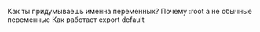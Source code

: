 Как ты придумываешь именна переменных?
Почему :root а не обычные переменные
Как работает export default
